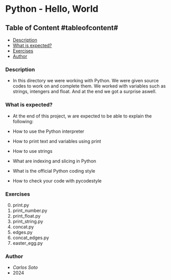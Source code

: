 # Python - Hello, World

## Table of Content #tableofcontent#
- [Description](#description)
- [What is expected?](#what-is-expected)
- [Exercises](#exercises)
- [Author](#author)

### Description
- In this directory we were working with Python. We were given source codes to work on and complete them. We worked with variables such as strings, intengers and float.
And at the end we got a surprise aswell. 

### What is expected?
- At the end of this project, w are expected to be able to explain the following:

- How to use the Python interpreter
- How to print text and variables using print
- How to use strings
- What are indexing and slicing in Python
- What is the official Python coding style
- How to check your code with pycodestyle

### Exercises

0. print.py
1. print_number.py
2. print_float.py
3. print_string.py
4. concat.py
5. edges.py
6. concat_edges.py
7. easter_egg.py

### Author
- _Carlos Soto_
- 2024